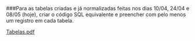 ###Para as tabelas criadas e já normalizadas feitas nos dias 10/04, 24/04 e 08/05 (hoje), criar o código SQL equivalente e preencher com pelo menos um registro em cada tabela.

[Tabelas.pdf](https://github.com/WilliamWarmling/Portfolio/files/12373629/Tabelas.pdf)
